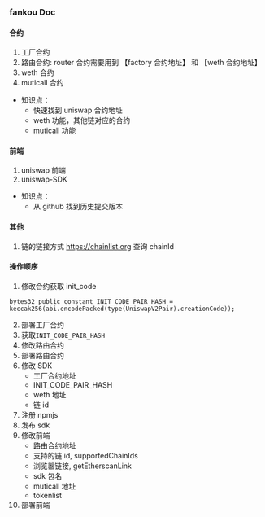 ### fankou Doc

#### 合约

1. 工厂合约
2. 路由合约: router 合约需要用到 【factory 合约地址】 和 【weth 合约地址】
3. weth 合约
4. muticall 合约

- 知识点：
  - 快速找到 uniswap 合约地址
  - weth 功能，其他链对应的合约
  - muticall 功能

#### 前端

1. uniswap 前端
2. uniswap-SDK

- 知识点：
  - 从 github 找到历史提交版本

#### 其他

1. 链的链接方式 https://chainlist.org 查询 chainId

#### 操作顺序

1. 修改合约获取 init_code

```
bytes32 public constant INIT_CODE_PAIR_HASH = keccak256(abi.encodePacked(type(UniswapV2Pair).creationCode));
```

2. 部署工厂合约
3. 获取`INIT_CODE_PAIR_HASH`
4. 修改路由合约
5. 部署路由合约
6. 修改 SDK
   - 工厂合约地址
   - INIT_CODE_PAIR_HASH
   - weth 地址
   - 链 id
7. 注册 npmjs
8. 发布 sdk
9. 修改前端
   - 路由合约地址
   - 支持的链 id, supportedChainIds
   - 浏览器链接, getEtherscanLink
   - sdk 包名
   - muticall 地址
   - tokenlist
10. 部署前端
